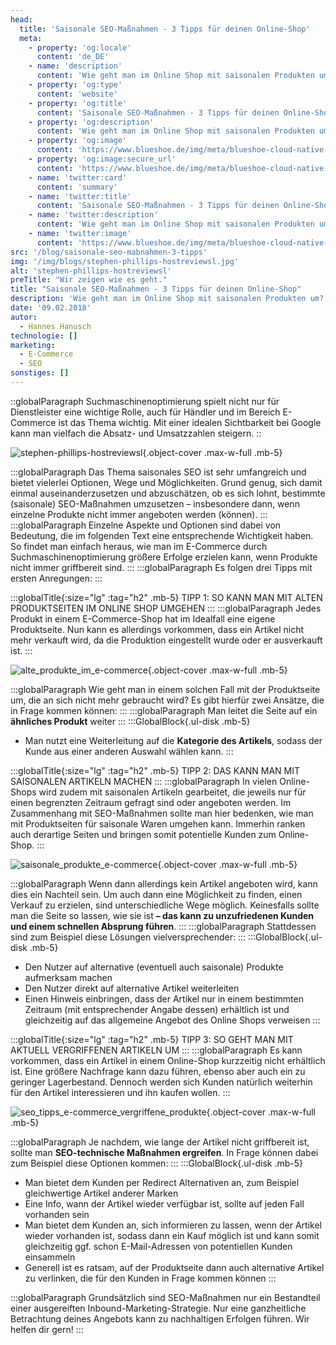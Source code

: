 ```yaml
---
head:
  title: 'Saisonale SEO-Maßnahmen - 3 Tipps für deinen Online-Shop'
  meta:
    - property: 'og:locale'
      content: 'de_DE'
    - name: 'description'
      content: 'Wie geht man im Online Shop mit saisonalen Produkten um? Welche SEO-Maßnehmen gilt es umzusetzen? Wir zeigen wie es geht mit 3 einfachen Tipps.'
    - property: 'og:type'
      content: 'website'
    - property: 'og:title'
      content: 'Saisonale SEO-Maßnahmen - 3 Tipps für deinen Online-Shop'
    - property: 'og:description'
      content: 'Wie geht man im Online Shop mit saisonalen Produkten um? Welche SEO-Maßnehmen gilt es umzusetzen? Wir zeigen wie es geht mit 3 einfachen Tipps.'
    - property: 'og:image'
      content: 'https://www.blueshoe.de/img/meta/blueshoe-cloud-native-devlopment.png'
    - property: 'og:image:secure_url'
      content: 'https://www.blueshoe.de/img/meta/blueshoe-cloud-native-devlopment.png'
    - name: 'twitter:card'
      content: 'summary'
    - name: 'twitter:title'
      content: 'Saisonale SEO-Maßnahmen - 3 Tipps für deinen Online-Shop'
    - name: 'twitter:description'
      content: 'Wie geht man im Online Shop mit saisonalen Produkten um? Welche SEO-Maßnehmen gilt es umzusetzen? Wir zeigen wie es geht mit 3 einfachen Tipps.'
    - name: 'twitter:image'
      content: 'https://www.blueshoe.de/img/meta/blueshoe-cloud-native-devlopment.png'
src: '/blog/saisonale-seo-mabnahmen-3-tipps'
img: '/img/blogs/stephen-phillips-hostreviewsl.jpg'
alt: 'stephen-phillips-hostreviewsl'
preTitle: "Wir zeigen wie es geht."
title: "Saisonale SEO-Maßnahmen - 3 Tipps für deinen Online-Shop"
description: 'Wie geht man im Online Shop mit saisonalen Produkten um? Welche SEO-Maßnehmen gilt es umzusetzen? Wir zeigen wie es geht mit 3 einfachen Tipps.'
date: '09.02.2018'
autor:
  - Hannes Hanusch
technologie: []
marketing: 
  - E-Commerce
  - SEO
sonstiges: []
---
```

::globalParagraph
Suchmaschinenoptimierung spielt nicht nur für Dienstleister eine wichtige Rolle, auch für Händler und im Bereich E-Commerce ist das Thema wichtig. Mit einer idealen Sichtbarkeit bei Google kann man vielfach die Absatz- und Umsatzzahlen steigern.
::
<!--more-->

![stephen-phillips-hostreviewsl](/img/blogs/stephen-phillips-hostreviewsl.jpg){.object-cover .max-w-full .mb-5}

:::globalParagraph
Das Thema saisonales SEO ist sehr umfangreich und bietet vielerlei Optionen, Wege und Möglichkeiten. Grund genug, sich damit einmal auseinanderzusetzen und abzuschätzen, ob es sich lohnt, bestimmte (saisonale) SEO-Maßnahmen umzusetzen – insbesondere dann, wenn einzelne Produkte nicht immer angeboten werden (können).
:::
:::globalParagraph
Einzelne Aspekte und Optionen sind dabei von Bedeutung, die im folgenden Text eine entsprechende Wichtigkeit haben. So findet man einfach heraus, wie man im E-Commerce durch Suchmaschinenoptimierung größere Erfolge erzielen kann, wenn Produkte nicht immer griffbereit sind.
:::
:::globalParagraph
Es folgen drei Tipps mit ersten Anregungen:
:::

:::globalTitle{:size="lg" :tag="h2" .mb-5}
TIPP 1: SO KANN MAN MIT ALTEN PRODUKTSEITEN IM ONLINE SHOP UMGEHEN
:::
:::globalParagraph
Jedes Produkt in einem E-Commerce-Shop hat im Idealfall eine eigene Produktseite. Nun kann es allerdings vorkommen, dass ein Artikel nicht mehr verkauft wird, da die Produktion eingestellt wurde oder er ausverkauft ist.
:::

![alte_produkte_im_e-commerce](/img/blogs/alte_produkte_im_e-commerce.jpg){.object-cover .max-w-full .mb-5}

:::globalParagraph
Wie geht man in einem solchen Fall mit der Produktseite um, die an sich nicht mehr gebraucht wird? Es gibt hierfür zwei Ansätze, die in Frage kommen können:
:::
:::globalParagraph
Man leitet die Seite auf ein **ähnliches Produkt** weiter
:::
:::GlobalBlock{.ul-disk .mb-5}
- Man nutzt eine Weiterleitung auf die **Kategorie des Artikels**, sodass der Kunde aus einer anderen Auswahl wählen kann.
:::

:::globalTitle{:size="lg" :tag="h2" .mb-5}
TIPP 2: DAS KANN MAN MIT SAISONALEN ARTIKELN MACHEN
:::
:::globalParagraph
In vielen Online-Shops wird zudem mit saisonalen Artikeln gearbeitet, die jeweils nur für einen begrenzten Zeitraum gefragt sind oder angeboten werden. Im Zusammenhang mit SEO-Maßnahmen sollte man hier bedenken, wie man mit Produktseiten für saisonale Waren umgehen kann. Immerhin ranken auch derartige Seiten und bringen somit potentielle Kunden zum Online-Shop.
:::

![saisonale_produkte_e-commerce](/img/blogs/saisonale_produkte_e-commerce.jpg){.object-cover .max-w-full .mb-5}

:::globalParagraph
Wenn dann allerdings kein Artikel angeboten wird, kann dies ein Nachteil sein. Um auch dann eine Möglichkeit zu finden, einen Verkauf zu erzielen, sind unterschiedliche Wege möglich. Keinesfalls sollte man die Seite so lassen, wie sie ist **– das kann zu unzufriedenen Kunden und einem schnellen Absprung führen**.
:::
:::globalParagraph
Stattdessen sind zum Beispiel diese Lösungen vielversprechender:
:::
:::GlobalBlock{.ul-disk .mb-5}
- Den Nutzer auf alternative (eventuell auch saisonale) Produkte aufmerksam machen
- Den Nutzer direkt auf alternative Artikel weiterleiten
- Einen Hinweis einbringen, dass der Artikel nur in einem bestimmten Zeitraum (mit entsprechender Angabe dessen) erhältlich ist und gleichzeitig auf das allgemeine Angebot des Online Shops verweisen
:::

:::globalTitle{:size="lg" :tag="h2" .mb-5}
TIPP 3: SO GEHT MAN MIT AKTUELL VERGRIFFENEN ARTIKELN UM
:::
:::globalParagraph
Es kann vorkommen, dass ein Artikel in einem Online-Shop kurzzeitig nicht erhältlich ist. Eine größere Nachfrage kann dazu führen, ebenso aber auch ein zu geringer Lagerbestand. Dennoch werden sich Kunden natürlich weiterhin für den Artikel interessieren und ihn kaufen wollen.
:::

![seo_tipps_e-commerce_vergriffene_produkte](/img/blogs/seo_tipps_e-commerce_vergriffene_produkte.jpg){.object-cover .max-w-full .mb-5}

:::globalParagraph
Je nachdem, wie lange der Artikel nicht griffbereit ist, sollte man **SEO-technische Maßnahmen ergreifen**. In Frage können dabei zum Beispiel diese Optionen kommen:
:::
:::GlobalBlock{.ul-disk .mb-5}
- Man bietet dem Kunden per Redirect Alternativen an, zum Beispiel gleichwertige Artikel anderer Marken
- Eine Info, wann der Artikel wieder verfügbar ist, sollte auf jeden Fall vorhanden sein
- Man bietet dem Kunden an, sich informieren zu lassen, wenn der Artikel wieder vorhanden ist, sodass dann ein Kauf möglich ist und kann somit gleichzeitig ggf. schon E-Mail-Adressen von potentiellen Kunden einsammeln
- Generell ist es ratsam, auf der Produktseite dann auch alternative Artikel zu verlinken, die für den Kunden in Frage kommen können
:::

:::globalParagraph
Grundsätzlich sind SEO-Maßnahmen nur ein Bestandteil einer ausgereiften Inbound-Marketing-Strategie. Nur eine ganzheitliche Betrachtung deines Angebots kann zu nachhaltigen Erfolgen führen. Wir helfen dir gern!
:::
